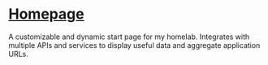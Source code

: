 # [Homepage](https://github.com/benphelps/homepage)

A customizable and dynamic start page for my homelab. Integrates with multiple APIs and services to display useful data and aggregate application URLs.
